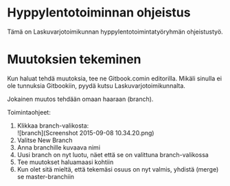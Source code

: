 Hyppylentotoiminnan ohjeistus
======

Tämä on Laskuvarjotoimikunnan hyppylentotoimintatyöryhmän ohjeistustyö.


Muutoksien tekeminen
======

Kun haluat tehdä muutoksia, tee ne Gitbook.comin editorilla. Mikäli sinulla ei ole tunnuksia Gitbookiin, pyydä kutsu Laskuvarjotoimikunnalta.

Jokainen muutos tehdään omaan haaraan (branch).

Toimintaohjeet:
1. Klikkaa branch-valikosta:<br>![branch](Screenshot 2015-09-08 10.34.20.png)
2. Valitse New Branch
3. Anna branchille kuvaava nimi
4. Uusi branch on nyt luotu, näet että se on valittuna branch-valikossa
5. Tee muutokset haluamaasi kohtiin
6. Kun olet sitä mieltä, että tekemäsi osuus on nyt valmis, yhdistä (merge) se master-branchiin
